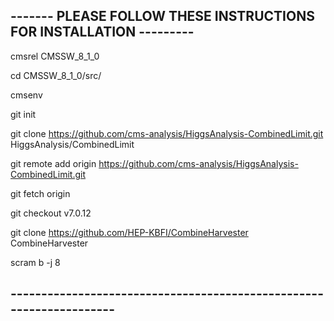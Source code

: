 ## ------- PLEASE FOLLOW THESE INSTRUCTIONS FOR INSTALLATION ---------
cmsrel CMSSW_8_1_0

cd CMSSW_8_1_0/src/

cmsenv

git init

git clone https://github.com/cms-analysis/HiggsAnalysis-CombinedLimit.git HiggsAnalysis/CombinedLimit

git remote add origin https://github.com/cms-analysis/HiggsAnalysis-CombinedLimit.git

git fetch origin

git checkout v7.0.12

git clone https://github.com/HEP-KBFI/CombineHarvester CombineHarvester

scram b -j 8
## -------------------------------------------------------------------- ##

